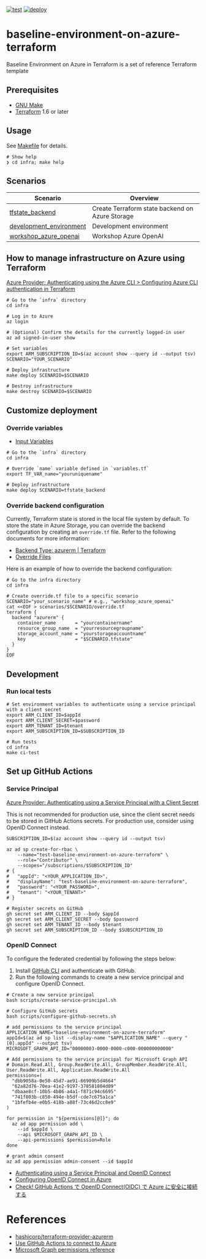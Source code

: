 [![test](https://github.com/ks6088ts-labs/baseline-environment-on-azure-terraform/actions/workflows/test.yml/badge.svg?branch=main)](https://github.com/ks6088ts-labs/baseline-environment-on-azure-terraform/actions/workflows/test.yml?query=branch%3Amain)
[![deploy](https://github.com/ks6088ts-labs/baseline-environment-on-azure-terraform/actions/workflows/deploy.yml/badge.svg?branch=main)](https://github.com/ks6088ts-labs/baseline-environment-on-azure-terraform/actions/workflows/deploy.yml?query=branch%3Amain)

# baseline-environment-on-azure-terraform

Baseline Environment on Azure in Terraform is a set of reference Terraform template

## Prerequisites

- [GNU Make](https://www.gnu.org/software/make/)
- [Terraform](https://github.com/Azure/azure-cli#installation) 1.6 or later

## Usage

See [Makefile](./infra/Makefile) for details.

```shell
# Show help
❯ cd infra; make help
```

## Scenarios

| Scenario                                                                       | Overview                                        |
| ------------------------------------------------------------------------------ | ----------------------------------------------- |
| [tfstate_backend](./infra/scenarios/tfstate_backend/README.md)                 | Create Terraform state backend on Azure Storage |
| [development_environment](./infra/scenarios/development_environment/README.md) | Development environment                         |
| [workshop_azure_openai](./infra/scenarios/workshop_azure_openai/README.md)     | Workshop Azure OpenAI                           |

## How to manage infrastructure on Azure using Terraform

[Azure Provider: Authenticating using the Azure CLI > Configuring Azure CLI authentication in Terraform](https://registry.terraform.io/providers/hashicorp/azurerm/latest/docs/guides/azure_cli#configuring-azure-cli-authentication-in-terraform)

```shell
# Go to the `infra` directory
cd infra

# Log in to Azure
az login

# (Optional) Confirm the details for the currently logged-in user
az ad signed-in-user show

# Set variables
export ARM_SUBSCRIPTION_ID=$(az account show --query id --output tsv)
SCENARIO="YOUR_SCENARIO"

# Deploy infrastructure
make deploy SCENARIO=$SCENARIO

# Destroy infrastructure
make destroy SCENARIO=$SCENARIO
```

## Customize deployment

### Override variables

- [Input Variables](https://developer.hashicorp.com/terraform/language/values/variables)

```shell
# Go to the `infra` directory
cd infra

# Override `name` variable defined in `variables.tf`
export TF_VAR_name="youruniquename"

# Deploy infrastructure
make deploy SCENARIO=tfstate_backend
```

### Override backend configuration

Currently, Terraform state is stored in the local file system by default. To store the state in Azure Storage, you can override the backend configuration by creating an `override.tf` file.
Refer to the following documents for more information:

- [Backend Type: azurerm | Terraform](https://developer.hashicorp.com/terraform/language/backend/azurerm)
- [Override Files](https://developer.hashicorp.com/terraform/language/files/override)

Here is an example of how to override the backend configuration:

```shell
# Go to the infra directory
cd infra

# Create override.tf file to a specific scenario
SCENARIO="your_scenario_name" # e.g., "workshop_azure_openai"
cat <<EOF > scenarios/$SCENARIO/override.tf
terraform {
  backend "azurerm" {
    container_name       = "yourcontainername"
    resource_group_name  = "yourresourcegroupname"
    storage_account_name = "yourstorageaccountname"
    key                  = "$SCENARIO.tfstate"
  }
}
EOF
```

## Development

### Run local tests

```shell
# Set environment variables to authenticate using a service principal with a client secret
export ARM_CLIENT_ID=$appId
export ARM_CLIENT_SECRET=$password
export ARM_TENANT_ID=$tenant
export ARM_SUBSCRIPTION_ID=$SUBSCRIPTION_ID

# Run tests
cd infra
make ci-test
```

## Set up GitHub Actions

### Service Principal

[Azure Provider: Authenticating using a Service Principal with a Client Secret](https://registry.terraform.io/providers/hashicorp/azurerm/latest/docs/guides/service_principal_client_secret)

This is not recommended for production use, since the client secret needs to be stored in GitHub Actions secrets.
For production use, consider using OpenID Connect instead.

```shell
SUBSCRIPTION_ID=$(az account show --query id --output tsv)

az ad sp create-for-rbac \
    --name="test-baseline-environment-on-azure-terraform" \
    --role="Contributor" \
    --scopes="/subscriptions/$SUBSCRIPTION_ID"
# {
#   "appId": "<YOUR_APPLICATION_ID>",
#   "displayName": "test-baseline-environment-on-azure-terraform",
#   "password": "<YOUR_PASSWORD>",
#   "tenant": "<YOUR_TENANT>"
# }

# Register secrets on GitHub
gh secret set ARM_CLIENT_ID --body $appId
gh secret set ARM_CLIENT_SECRET --body $password
gh secret set ARM_TENANT_ID --body $tenant
gh secret set ARM_SUBSCRIPTION_ID --body $SUBSCRIPTION_ID
```

### OpenID Connect

To configure the federated credential by following the steps below:

1. Install [GitHub CLI](https://cli.github.com/) and authenticate with GitHub.
1. Run the following commands to create a new service principal and configure OpenID Connect.

```shell
# Create a new service principal
bash scripts/create-service-principal.sh

# Configure GitHub secrets
bash scripts/configure-github-secrets.sh

# add permissions to the service principal
APPLICATION_NAME="baseline-environment-on-azure-terraform"
appId=$(az ad sp list --display-name "$APPLICATION_NAME" --query "[0].appId" --output tsv)
MICROSOFT_GRAPH_API_ID="00000003-0000-0000-c000-000000000000"

# Add permissions to the service principal for Microsoft Graph API
# Domain.Read.All, Group.ReadWrite.All, GroupMember.ReadWrite.All, User.ReadWrite.All, Application.ReadWrite.All
permissions=(
  "dbb9058a-0e50-45d7-ae91-66909b5d4664"
  "62a82d76-70ea-41e2-9197-370581804d09"
  "dbaae8cf-10b5-4b86-a4a1-f871c94c6695"
  "741f803b-c850-494e-b5df-cde7c675a1ca"
  "1bfefb4e-e0b5-418b-a88f-73c46d2cc8e9"
)

for permission in "${permissions[@]}"; do
  az ad app permission add \
    --id $appId \
    --api $MICROSOFT_GRAPH_API_ID \
    --api-permissions $permission=Role
done

# grant admin consent
az ad app permission admin-consent --id $appId
```

- [Authenticating using a Service Principal and OpenID Connect](https://registry.terraform.io/providers/hashicorp/azuread/latest/docs/guides/service_principal_oidc)
- [Configuring OpenID Connect in Azure](https://docs.github.com/en/actions/security-for-github-actions/security-hardening-your-deployments/configuring-openid-connect-in-azure)
- [Check! GitHub Actions で OpenID Connect(OIDC) で Azure に安全に接続する](https://zenn.dev/dzeyelid/articles/5f20acbe549666)

# References

- [hashicorp/terraform-provider-azurerm](https://github.com/hashicorp/terraform-provider-azurerm)
- [Use GitHub Actions to connect to Azure](https://learn.microsoft.com/en-us/azure/azure-resource-manager/bicep/deploy-github-actions?tabs=CLI%2Cuserlevel#configure-the-github-secrets)
- [Microsoft Graph permissions reference](https://learn.microsoft.com/en-us/graph/permissions-reference)
